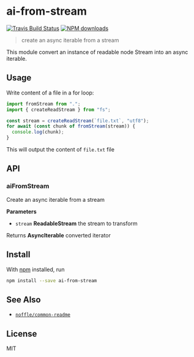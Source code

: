 # ai-from-stream

[![Travis Build Status](https://img.shields.io/travis/parro-it/ai-from-stream/master.svg)](http://travis-ci.org/parro-it/ai-from-stream)
[![NPM downloads](https://img.shields.io/npm/dt/ai-from-stream.svg)](https://npmjs.org/package/ai-from-stream)

> create an async iterable from a stream

This module convert an instance of readable node Stream into an async iterable.

## Usage

Write content of a file in a for loop:

```js
import fromStream from ".";
import { createReadStream } from "fs";

const stream = createReadStream(`file.txt`, "utf8");
for await (const chunk of fromStream(stream)) {
  console.log(chunk);
}
```

This will output the content of `file.txt` file

## API

<!-- Generated by documentation.js. Update this documentation by updating the source code. -->

### aiFromStream

Create an async iterable from a stream

**Parameters**

* `stream` **ReadableStream** the stream to transform

Returns **AsyncIterable** converted iterator

## Install

With [npm](https://npmjs.org/) installed, run

```bash
npm install --save ai-from-stream
```

## See Also

* [`noffle/common-readme`](https://github.com/noffle/common-readme)

## License

MIT
